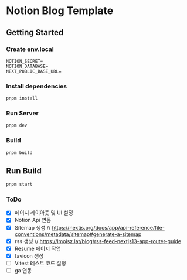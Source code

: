 # Notion Blog Template

## Getting Started

### Create env.local

```
NOTION_SECRET=
NOTION_DATABASE=
NEXT_PUBLIC_BASE_URL=
```

### Install dependencies

```bash
pnpm install
```

### Run Server

```bash
pnpm dev
```

### Build

```bash
pnpm build
```

## Run Build

```bash
pnpm start
```

### ToDo

- [x] 페이지 레이아웃 및 UI 설정
- [x] Notion Api 연동
- [x] Sitemap 생성 // https://nextjs.org/docs/app/api-reference/file-conventions/metadata/sitemap#generate-a-sitemap
- [x] rss 생성 // https://lmoisz.lat/blog/rss-feed-nextjs13-app-router-guide
- [x] Resume 페이지 작업
- [x] favicon 생성
- [ ] Vitest 테스트 코드 설정
- [ ] ga 연동
